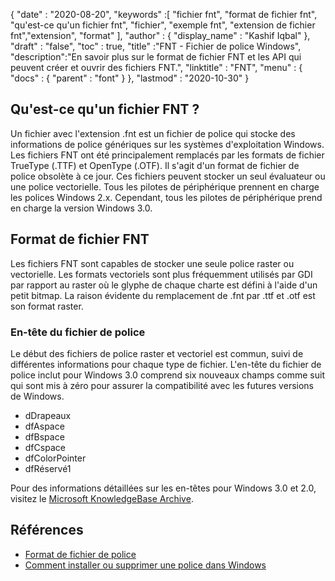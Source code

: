{
  "date" : "2020-08-20",
  "keywords" :[ "fichier fnt", "format de fichier fnt", "qu'est-ce qu'un fichier fnt", "fichier", "exemple fnt", "extension de fichier fnt","extension", "format" ],
  "author" : {
    "display_name" : "Kashif Iqbal"
},
  "draft" : "false",
  "toc" : true,
  "title" :"FNT - Fichier de police Windows",
  "description":"En savoir plus sur le format de fichier FNT et les API qui peuvent créer et ouvrir des fichiers FNT.",
  "linktitle" : "FNT",
  "menu" : {
    "docs" : {
      "parent" : "font"
}
},
  "lastmod" : "2020-10-30"
}

## Qu'est-ce qu'un fichier FNT ?

Un fichier avec l'extension .fnt est un fichier de police qui stocke des informations de police génériques sur les systèmes d'exploitation Windows. Les fichiers FNT ont été principalement remplacés par les formats de fichier TrueType (.TTF) et OpenType (.OTF). Il s'agit d'un format de fichier de police obsolète à ce jour. Ces fichiers peuvent stocker un seul évaluateur ou une police vectorielle. Tous les pilotes de périphérique prennent en charge les polices Windows 2.x. Cependant, tous les pilotes de périphérique
prend en charge la version Windows 3.0.

## Format de fichier FNT

Les fichiers FNT sont capables de stocker une seule police raster ou vectorielle. Les formats vectoriels sont plus fréquemment utilisés par GDI par rapport au raster où le glyphe de chaque charte est défini à l'aide d'un petit bitmap. La raison évidente du remplacement de .fnt par .ttf et .otf est son format raster.

### En-tête du fichier de police
Le début des fichiers de police raster et vectoriel est commun, suivi de différentes informations pour chaque type de fichier. L'en-tête du fichier de police inclut pour Windows 3.0 comprend six nouveaux champs comme suit qui sont mis à zéro pour assurer la compatibilité avec les futures versions de Windows.

* dDrapeaux
* dfAspace
* dfBspace
* dfCspace
* dfColorPointer
* dfRéservé1

Pour des informations détaillées sur les en-têtes pour Windows 3.0 et 2.0, visitez le [Microsoft KnowledgeBase Archive](https://jeffpar.github.io/kbarchive/kb/065/Q65123/).

## Références
* [Format de fichier de police](https://jeffpar.github.io/kbarchive/kb/065/Q65123/)
* [Comment installer ou supprimer une police dans Windows](https://support.microsoft.com/en-us/windows/how-to-install-or-remove-a-font-in-windows-f12d0657-2fc8-7613-c76f-88d043b334b8)

